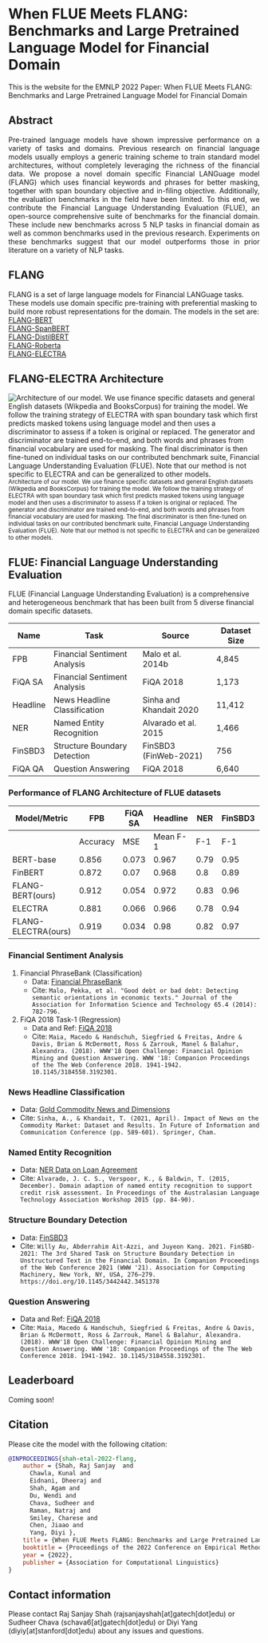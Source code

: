 # When FLUE Meets FLANG: Benchmarks and Large Pretrained Language Model for Financial Domain
This is the website for the EMNLP 2022 Paper: When FLUE Meets FLANG: Benchmarks and Large Pretrained Language Model for Financial Domain

## Abstract
<p align="justify">
Pre-trained language models have shown impressive performance on a variety of tasks and domains. Previous research on financial language models usually employs a generic training scheme to train standard model architectures, without completely leveraging the richness of the financial data. We propose a novel domain specific Financial LANGuage model (FLANG) which uses financial keywords and phrases for better masking, together with span boundary objective and in-filing objective. Additionally, the evaluation benchmarks in the field have been limited. To this end, we contribute the Financial Language Understanding Evaluation (FLUE), an open-source comprehensive suite of benchmarks for the financial domain. These include new benchmarks across 5 NLP tasks in financial domain as well as common benchmarks used in the previous research. Experiments on these benchmarks suggest that our model outperforms those in prior literature on a variety of NLP tasks. 
</p>



## FLANG
FLANG is a set of large language models for Financial LANGuage tasks. These models use domain specific pre-training with preferential masking to build more robust representations for the domain. The models in the set are:\
[FLANG-BERT](https://huggingface.co/SALT-NLP/FLANG-BERT)\
[FLANG-SpanBERT](https://huggingface.co/SALT-NLP/FLANG-SpanBERT)\
[FLANG-DistilBERT](https://huggingface.co/SALT-NLP/FLANG-DistilBERT)\
[FLANG-Roberta](https://huggingface.co/SALT-NLP/FLANG-Roberta)\
[FLANG-ELECTRA](https://huggingface.co/SALT-NLP/FLANG-ELECTRA)


## FLANG-ELECTRA Architecture
![Architecture of our model. We use finance specific datasets and general English datasets (Wikpedia and BooksCorpus) for training the model. We follow the training strategy of ELECTRA with span boundary task which first predicts masked tokens using language model and then uses a discriminator to assess if a token is original or replaced. The generator and discriminator are trained end-to-end, and both words and phrases from financial vocabulary are used for masking. The final discriminator is then fine-tuned on individual tasks on our contributed benchmark suite, Financial Language Understanding Evaluation (FLUE). Note that our method is not specific to ELECTRA and can be generalized to other models.](/images/flang.jpg)
<sub>Architecture of our model. We use finance specific datasets and general English datasets (Wikpedia and BooksCorpus) for training the model. We follow the training strategy of ELECTRA with span boundary task which first predicts masked tokens using language model and then uses a discriminator to assess if a token is original or replaced. The generator and discriminator are trained end-to-end, and both words and phrases from financial vocabulary are used for masking. The final discriminator is then fine-tuned on individual tasks on our contributed benchmark suite, Financial Language Understanding Evaluation (FLUE). Note that our method is not specific to ELECTRA and can be generalized to other models.</sub>


## FLUE: Financial Language Understanding Evaluation
FLUE (Financial Language Understanding Evaluation) is a comprehensive and heterogeneous benchmark that has been built from 5 diverse financial domain specific datasets.


| Name       | Task                             | Source                  | Dataset Size |
|------------|----------------------------------|-------------------------|--------------|
| FPB        | Financial Sentiment Analysis     | Malo et al. 2014b       | 4,845        |
| FiQA SA    | Financial Sentiment Analysis     | FiQA 2018               | 1,173        |
| Headline   | News Headline Classification     | Sinha and Khandait 2020 | 11,412       |
| NER        | Named Entity Recognition         | Alvarado et al. 2015    | 1,466        |
| FinSBD3    | Structure Boundary Detection     | FinSBD3 (FinWeb-2021)   | 756          |
| FiQA QA    | Question Answering               | FiQA 2018               | 6,640        |

### Performance of FLANG Architecture of FLUE datasets

| Model/Metric        | FPB      | FiQA SA | Headline | NER  | FinSBD3 | FiQA QA |
| ------------------- | -------- | ------- | -------- | ---- | ------- | ------- |
|                     | Accuracy | MSE     | Mean F-1 | F-1  | F-1     | nDCG    |
| BERT-base           | 0.856    | 0.073   | 0.967    | 0.79 | 0.95    | 0.46    |
| FinBERT             | 0.872    | 0.07    | 0.968    | 0.8  | 0.89    | 0.42    |
| FLANG-BERT(ours)    | 0.912    | 0.054   | 0.972    | 0.83 | 0.96    | 0.51    |
| ELECTRA             | 0.881    | 0.066   | 0.966    | 0.78 | 0.94    | 0.52    |
| FLANG-ELECTRA(ours) | 0.919    | 0.034   | 0.98     | 0.82 | 0.97    | 0.55    |

### Financial Sentiment Analysis
1. Financial PhraseBank (Classification)
    * Data: [Financial PhraseBank](https://huggingface.co/datasets/financial_phrasebank)
    * Cite: ```Malo, Pekka, et al. "Good debt or bad debt: Detecting semantic orientations in economic texts." Journal of the Association for Information Science and Technology 65.4 (2014): 782-796.```
2. FiQA 2018 Task-1 (Regression)
    * Data and Ref: [FiQA 2018](https://huggingface.co/datasets/SALT-NLP/FLUE-FiQA)
    * Cite: ```Maia, Macedo & Handschuh, Siegfried & Freitas, Andre & Davis, Brian & McDermott, Ross & Zarrouk, Manel & Balahur, Alexandra. (2018). WWW'18 Open Challenge: Financial Opinion Mining and Question Answering. WWW '18: Companion Proceedings of the The Web Conference 2018. 1941-1942. 10.1145/3184558.3192301.``` 

### News Headline Classification
 * Data: [Gold Commodity News and Dimensions](https://www.kaggle.com/datasets/daittan/gold-commodity-news-and-dimensions)
 * Cite: ```Sinha, A., & Khandait, T. (2021, April). Impact of News on the Commodity Market: Dataset and Results. In Future of Information and Communication Conference (pp. 589-601). Springer, Cham.```

### Named Entity Recognition
 * Data: [NER Data on Loan Agreement](https://paperswithcode.com/dataset/fin)
 * Cite: ```Alvarado, J. C. S., Verspoor, K., & Baldwin, T. (2015, December). Domain adaption of named entity recognition to support credit risk assessment. In Proceedings of the Australasian Language Technology Association Workshop 2015 (pp. 84-90).```

### Structure Boundary Detection
 * Data: [FinSBD3](https://sites.google.com/nlg.csie.ntu.edu.tw/finweb2021/shared-task-finsbd-3)
 * Cite: ```Willy Au, Abderrahim Ait-Azzi, and Juyeon Kang. 2021. FinSBD-2021: The 3rd Shared Task on Structure Boundary Detection in Unstructured Text in the Financial Domain. In Companion Proceedings of the Web Conference 2021 (WWW '21). Association for Computing Machinery, New York, NY, USA, 276–279. https://doi.org/10.1145/3442442.3451378```

### Question Answering
 * Data and Ref: [FiQA 2018](https://huggingface.co/datasets/SALT-NLP/FLUE-FiQA)
 * Cite: ```Maia, Macedo & Handschuh, Siegfried & Freitas, Andre & Davis, Brian & McDermott, Ross & Zarrouk, Manel & Balahur, Alexandra. (2018). WWW'18 Open Challenge: Financial Opinion Mining and Question Answering. WWW '18: Companion Proceedings of the The Web Conference 2018. 1941-1942. 10.1145/3184558.3192301.```

## Leaderboard
Coming soon!

## Citation
Please cite the model with the following citation:
```bibtex
@INPROCEEDINGS{shah-etal-2022-flang,
    author = {Shah, Raj Sanjay  and
      Chawla, Kunal and
      Eidnani, Dheeraj and
      Shah, Agam and
      Du, Wendi and
      Chava, Sudheer and
      Raman, Natraj and
      Smiley, Charese and
      Chen, Jiaao and
      Yang, Diyi },
    title = {When FLUE Meets FLANG: Benchmarks and Large Pretrained Language Model for Financial Domain},
    booktitle = {Proceedings of the 2022 Conference on Empirical Methods in Natural Language Processing (EMNLP)},
    year = {2022},
    publisher = {Association for Computational Linguistics}
}
```

## Contact information
Please contact Raj Sanjay Shah (rajsanjayshah[at]gatech[dot]edu) or Sudheer Chava (schava6[at]gatech[dot]edu) or Diyi Yang (diyiy[at]stanford[dot]edu) about any issues and questions.
